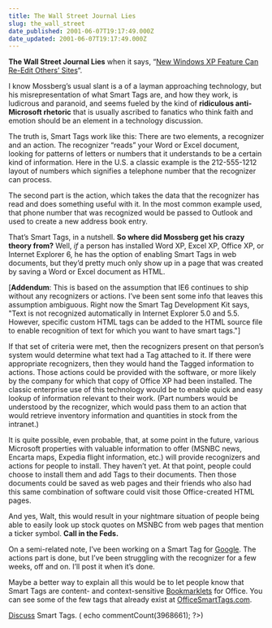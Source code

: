 ```yaml
---
title: The Wall Street Journal Lies
slug: the_wall_street
date_published: 2001-06-07T19:17:49.000Z
date_updated: 2001-06-07T19:17:49.000Z
---
```


**The Wall Street Journal Lies** when it says, “[New Windows XP Feature Can Re-Edit Others’ Sites](http://public.wsj.com/sn/y/SB991862595554629527.html)“.

I know Mossberg’s usual slant is a of a layman approaching technology, but his misrepresentation of what Smart Tags are, and how they work, is ludicrous and paranoid, and seems fueled by the kind of **ridiculous anti-Microsoft rhetoric** that is usually ascribed to fanatics who think faith and emotion should be an element in a technology discussion.

The truth is, Smart Tags work like this: There are two elements, a recognizer and an action. The recognizer “reads” your Word or Excel document, looking for patterns of letters or numbers that it understands to be a certain kind of information. Here in the U.S. a classic example is the 212-555-1212 layout of numbers which signifies a telephone number that the recognizer can process.

The second part is the action, which takes the data that the recognizer has read and does something useful with it. In the most common example used, that phone number that was recognized would be passed to Outlook and used to create a new address book entry.

That’s Smart Tags, in a nutshell. **So where did Mossberg get his crazy theory from?** Well, *if* a person has installed Word XP, Excel XP, Office XP, or Internet Explorer 6, he has the option of enabling Smart Tags in web documents, but they’d pretty much only show up in a page that was created by saving a Word or Excel document as HTML.

[**Addendum**: This is based on the assumption that IE6 continues to ship without any recognizers or actions. I’ve been sent some info that leaves this assumption ambiguous. Right now the Smart Tag Development Kit says, "Text is not recognized automatically in Internet Explorer 5.0 and 5.5. However, specific custom HTML tags can be added to the HTML source file to enable recognition of text for which you want to have smart tags."]

If that set of criteria were met, then the recognizers present on that person’s system would determine what text had a Tag attached to it. If there were appropriate recognizers, then they would hand the Tagged information to actions. Those actions could be provided with the software, or more likely by the company for which that copy of Office XP had been installed. The classic enterprise use of this technology would be to enable quick and easy lookup of information relevant to their work. (Part numbers would be understood by the recognizer, which would pass them to an action that would retrieve inventory information and quantities in stock from the intranet.)

It is quite possible, even probable, that, at some point in the future, various Microsoft properties with valuable information to offer (MSNBC news, Encarta maps, Expedia flight information, etc.) will provide recognizers and actions for people to install. They haven’t yet. At that point, people could choose to install them and add Tags to their documents. Then those documents could be saved as web pages and their friends who also had this same combination of software could visit those Office-created HTML pages.

And yes, Walt, this would result in your nightmare situation of people being able to easily look up stock quotes on MSNBC from web pages that mention a ticker symbol. **Call in the Feds.**

On a semi-related note, I’ve been working on a Smart Tag for [Google](http://www.google.com). The actions part is done, but I’ve been struggling with the recognizer for a few weeks, off and on. I’ll post it when it’s done.

Maybe a better way to explain all this would be to let people know that Smart Tags are content- and context-sensitive [Bookmarklets](http://www.bookmarklets.com) for Office. You can see some of the few tags that already exist at [OfficeSmartTags.com](http://www.officesmarttags.com).

[Discuss](javascript:viewComments(3968661)) Smart Tags. ( echo commentCount(3968661); ?>)
